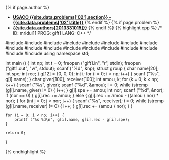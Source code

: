 <a name="2013331015.02"></a>

{% if page.author %}
- **[USACO {{site.data.problems['02'].section}} - {{site.data.problems['02'].title}}]({{site.baseurl}}/problem/02)**
{% endif %}
{% if page.problem %}
- **[{{site.data.authors[2013331015]}}]({{site.baseurl}}/author/2013331015)**
{% endif %}
{% highlight cpp %}
/*
ID: mridul11
PROG: gift1
LANG: C++
*/

#include<cstdio>
#include<sstream>
#include<cstdlib>
#include<cctype>
#include<cmath>
#include<algorithm>
#include<set>
#include<queue>
#include<stack>
#include<list>
#include<iostream>
#include<fstream>
#include<numeric>
#include<string>
#include<vector>
#include<cstring>
#include<map>
#include<iterator>
using namespace std;

int main () {
    int np;
    int t = 0;
    freopen ("gift1.in", "r", stdin);
    freopen ("gift1.out", "w", stdout);
    scanf ("%d", &np);
    struct group {
        char name[20];
        int spe;
        int rec;
    } g[12] = {0, 0, 0};
    int i;
    for (i = 0; i < np; i++) {
        scanf ("%s", g[i].name);
    }
    char giver[100], receiver[100];
    int amou, k;
    for (k = 0; k < np; k++) {
        scanf ("%s", giver);
        scanf ("%d", &amou);
        i = 0;
        while (strcmp (g[i].name, giver) != 0) {
            i++;
        }
        g[i].spe += amou;
        int nor;
        scanf ("%d", &nor);
        if (nor == 0) {
            g[i].rec += amou;
        } else {
            g[i].rec += amou - ((amou / nor) * nor);
        }
        for (int j = 0; j < nor; j++) {
            scanf ("%s", receiver);
            i = 0;
            while (strcmp (g[i].name, receiver) != 0) {
                i++;
            }
            g[i].rec += (amou / nor);
        }
    }

    for (i = 0; i < np; i++) {
        printf ("%s %d\n", g[i].name, g[i].rec - g[i].spe);
    }

    return 0;
}


{% endhighlight %}